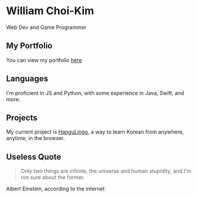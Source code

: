 # William Choi-Kim
Web Dev and Game Programmer
## My Portfolio
You can view my portfolio [here](https://www.rockwill.dev)
## Languages
I'm proficient in JS and Python, with some experience in Java, Swift, and more.
## Projects
My current project is [HanguLingo](https://hangulingo.rockwill.dev), a way to learn Korean from anywhere, anytime, in the browser.
## Useless Quote
> Only two things are infinite, the universe and human stupidity, and I'm not sure about the former.  

Albert Einstein, according to the internet
